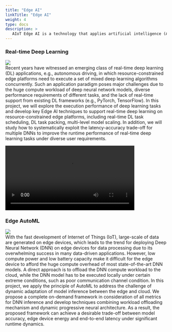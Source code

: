 ```yaml
---
title: "Edge AI"
linkTitle: "Edge AI"
weight: 4
type: docs
description: >
   AIoT Edge AI is a technology that applies artificial intelligence (AI) and Internet of Things (IoT) technology to edge computing devices. It enables devices to have intelligent perception, data analysis, and decision-making capabilities, thereby achieving more efficient, secure, and intelligent data processing and application. Through AIoT Edge AI technology, devices can perform data processing and analysis locally, reducing data transmission latency and network bandwidth consumption, while also protecting data privacy and security. This technology has a wide range of applications in areas such as smart homes, smart cities, and industrial automation.
---
```



### **Real-time Deep Learning**
![](/images/research/FL1.jpeg)<br>
Recent years have witnessed an emerging class of real-time deep learning (DL) applications, e.g., autonomous driving, in which resource-constrained edge platforms need to execute a set of mixed deep learning algorithms concurrently. Such an application paradigm poses major challenges due to the huge compute workload of deep neural network models, diverse performance requirements of different tasks, and the lack of real-time support from existing DL frameworks (e.g., PyTorch, TensorFlow).
In this project, we will explore the execution performance of deep learning tasks and develop key Edge AI techniques to support real-time deep learning on resource-constrained edge platforms, including real-time DL task scheduling, DL task packing, multi-level model scaling. In addition, we will study how to systematically exploit the latency-accuracy trade-off for multiple DNNs to improve the runtime performance of real-time deep learning tasks under diverse user requirements.

<video width="80%" controls>
    <source src="/video/RT-mDL.mp4" type="video/mp4">
</video>

### **Edge AutoML**
![](/images/research/FL2.jpg)<br>
With the fast development of Internet of Things (IoT), large-scale of data are generated on edge devices, which leads to the trend for deploying Deep Neural Network (DNN) on edge devices for data processing due to its overwhelming success in many data-driven applications. However, low compute power and low battery capacity make it difficult for the edge device to afford the huge compute overhead of most state-of-the-art DNN models. A direct approach is to offload the DNN compute workload to the cloud, while the DNN model has to be executed locally under certain extreme conditions, such as poor communication channel condition.
In this project, we apply the principle of AutoML to address the challenge of dynamic adaptation of model inference between the edge and cloud. We propose a complete on-demand framework in consideration of all metrics for DNN inference and develop techniques combining workload offloading mechanism and dynamic progressive neural architecture. As a result, the proposed framework can achieve a desirable trade-off between model accuracy, edge device energy and end-to-end latency under significant runtime dynamics.
